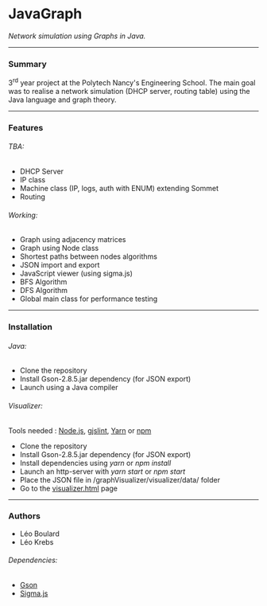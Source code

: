 # JavaGraph
*Network simulation using Graphs in Java.*

---
### Summary

3<sup>rd</sup> year project at the Polytech Nancy's Engineering School.
The main goal was to realise a network simulation (DHCP server, routing table)
using the Java language and graph theory.

---
### Features

###### TBA:
* DHCP Server
* IP class
* Machine class (IP, logs, auth with ENUM) extending Sommet
* Routing

###### Working:
* Graph using adjacency matrices
* Graph using Node class
* Shortest paths between nodes algorithms
* JSON import and export
* JavaScript viewer (using sigma.js)
* BFS Algorithm
* DFS Algorithm
* Global main class for performance testing

---
### Installation

###### Java:
* Clone the repository
* Install Gson-2.8.5.jar dependency (for JSON export)
* Launch using a Java compiler
###### Visualizer:
Tools needed : [Node.js](https://nodejs.org/en/), [gjslint](https://developers.google.com/closure/utilities/docs/linter_howto?hl=en), [Yarn](https://yarnpkg.com/) or [npm](https://www.npmjs.com/)
* Clone the repository
* Install Gson-2.8.5.jar dependency (for JSON export)
* Install dependencies using *yarn* or *npm install*
* Launch an http-server with *yarn start* or *npm start*
* Place the JSON file in /graphVisualizer/visualizer/data/ folder
* Go to the [visualizer.html](http://localhost:8000/visualizer/visualizer.html) page

---
### Authors
* Léo Boulard
* Léo Krebs
###### Dependencies:
* [Gson](https://github.com/google/gson)
* [Sigma.js](https://github.com/jacomyal/sigma.js)